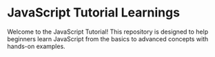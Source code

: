 # JavaScript Tutorial Learnings
Welcome to the JavaScript Tutorial! This repository is designed to help beginners learn JavaScript from the basics to advanced concepts with hands-on examples.

